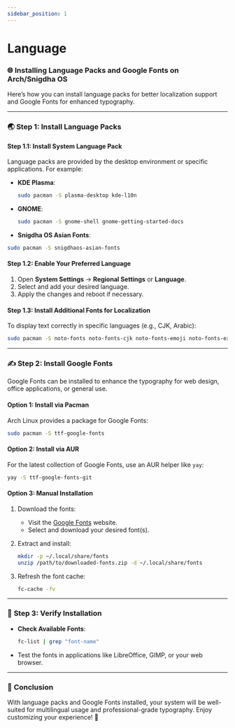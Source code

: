 ```yaml
---
sidebar_position: 1
---
```

# Language

### 🌐 **Installing Language Packs and Google Fonts on Arch/Snigdha OS**

Here’s how you can install language packs for better localization support and Google Fonts for enhanced typography.

---

### 🌏 **Step 1: Install Language Packs**

#### **Step 1.1: Install System Language Pack**
Language packs are provided by the desktop environment or specific applications. For example:

- **KDE Plasma**:
  ```bash
  sudo pacman -S plasma-desktop kde-l10n
  ```
- **GNOME**:
  ```bash
  sudo pacman -S gnome-shell gnome-getting-started-docs
  ```

- **Snigdha OS Asian Fonts**:
```bash
sudo pacman -S snigdhaos-asian-fonts
```

#### **Step 1.2: Enable Your Preferred Language**
1. Open **System Settings** → **Regional Settings** or **Language**.
2. Select and add your desired language.
3. Apply the changes and reboot if necessary.

#### **Step 1.3: Install Additional Fonts for Localization**
To display text correctly in specific languages (e.g., CJK, Arabic):
```bash
sudo pacman -S noto-fonts noto-fonts-cjk noto-fonts-emoji noto-fonts-extra
```

---

### ✍️ **Step 2: Install Google Fonts**

Google Fonts can be installed to enhance the typography for web design, office applications, or general use.

#### **Option 1: Install via Pacman**
Arch Linux provides a package for Google Fonts:
```bash
sudo pacman -S ttf-google-fonts
```

#### **Option 2: Install via AUR**
For the latest collection of Google Fonts, use an AUR helper like `yay`:
```bash
yay -S ttf-google-fonts-git
```

#### **Option 3: Manual Installation**
1. Download the fonts:
   - Visit the [Google Fonts](https://fonts.google.com/) website.
   - Select and download your desired font(s).

2. Extract and install:
   ```bash
   mkdir -p ~/.local/share/fonts
   unzip /path/to/downloaded-fonts.zip -d ~/.local/share/fonts
   ```

3. Refresh the font cache:
   ```bash
   fc-cache -fv
   ```

---

### 🧹 **Step 3: Verify Installation**
- **Check Available Fonts**:
  ```bash
  fc-list | grep "font-name"
  ```
- Test the fonts in applications like LibreOffice, GIMP, or your web browser.

---

### 🎉 **Conclusion**
With language packs and Google Fonts installed, your system will be well-suited for multilingual usage and professional-grade typography. Enjoy customizing your experience! 🚀